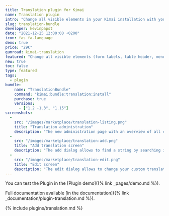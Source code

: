 ```yaml
---
title: Translation plugin for Kimai
name: Translation plugin
intro: "Change all visible elements in your Kimai installation with your own translations"
slug: translation-bundle
developer: kevinpapst
date: "2021-12-25 12:00:00 +0200"
icon: fas fa-language
demo: true 
price: "29€"
gumroad: kimai-translation
featured: "Change all visible elements (form labels, table header, menu items ...) in your Kimai installation with your own translations"
new: true
toc: false 
type: featured
tags:
  - plugin
bundle:
    name: "TranslationBundle"
    command: "kimai:bundle:translation:install"
    purchase: true
    versions:
      - ["1.2 -1.3", "1.15"]
screenshots:
  -  
    src: "/images/marketplace/translation-listing.png"
    title: "Translation administration"
    description: "The new administration page with an overview of all changed translations"
  - 
    src: "/images/marketplace/translation-add.png"
    title: "Add translation screen"
    description: "The add dialog allows to find a string by searching its content"
  - 
    src: "/images/marketplace/translation-edit.png"
    title: "Edit screen"
    description: "The edit dialog allows to change your custom translation"
---
```


You can test the Plugin in the [Plugin demo]({% link _pages/demo.md %}).

Full documentation available [in the documentation]({% link _documentation/plugin-translation.md %}).

{% include plugins/translation.md %}
 
